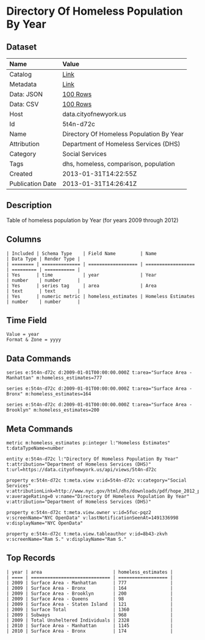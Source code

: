 # Directory Of Homeless Population By Year

## Dataset

| Name | Value |
| :--- | :---- |
| Catalog | [Link](https://catalog.data.gov/dataset/directory-of-homeless-population-by-year-ffe5a) |
| Metadata | [Link](https://data.cityofnewyork.us/api/views/5t4n-d72c) |
| Data: JSON | [100 Rows](https://data.cityofnewyork.us/api/views/5t4n-d72c/rows.json?max_rows=100) |
| Data: CSV | [100 Rows](https://data.cityofnewyork.us/api/views/5t4n-d72c/rows.csv?max_rows=100) |
| Host | data.cityofnewyork.us |
| Id | 5t4n-d72c |
| Name | Directory Of Homeless Population By Year |
| Attribution | Department of Homeless Services (DHS) |
| Category | Social Services |
| Tags | dhs, homeless, comparison, population |
| Created | 2013-01-31T14:22:55Z |
| Publication Date | 2013-01-31T14:26:41Z |

## Description

Table of homeless population by Year (for years 2009 through 2012)

## Columns

```ls
| Included | Schema Type    | Field Name         | Name               | Data Type | Render Type |
| ======== | ============== | ================== | ================== | ========= | =========== |
| Yes      | time           | year               | Year               | number    | number      |
| Yes      | series tag     | area               | Area               | text      | text        |
| Yes      | numeric metric | homeless_estimates | Homeless Estimates | number    | number      |
```

## Time Field

```ls
Value = year
Format & Zone = yyyy
```

## Data Commands

```ls
series e:5t4n-d72c d:2009-01-01T00:00:00.000Z t:area="Surface Area - Manhattan" m:homeless_estimates=777

series e:5t4n-d72c d:2009-01-01T00:00:00.000Z t:area="Surface Area - Bronx" m:homeless_estimates=164

series e:5t4n-d72c d:2009-01-01T00:00:00.000Z t:area="Surface Area - Brooklyn" m:homeless_estimates=200
```

## Meta Commands

```ls
metric m:homeless_estimates p:integer l:"Homeless Estimates" t:dataTypeName=number

entity e:5t4n-d72c l:"Directory Of Homeless Population By Year" t:attribution="Department of Homeless Services (DHS)" t:url=https://data.cityofnewyork.us/api/views/5t4n-d72c

property e:5t4n-d72c t:meta.view v:id=5t4n-d72c v:category="Social Services" v:attributionLink=http://www.nyc.gov/html/dhs/downloads/pdf/hope_2012_presentation_web.pdf v:averageRating=0 v:name="Directory Of Homeless Population By Year" v:attribution="Department of Homeless Services (DHS)"

property e:5t4n-d72c t:meta.view.owner v:id=5fuc-pqz2 v:screenName="NYC OpenData" v:lastNotificationSeenAt=1491336998 v:displayName="NYC OpenData"

property e:5t4n-d72c t:meta.view.tableauthor v:id=8b43-zkvh v:screenName="Ram S." v:displayName="Ram S."
```

## Top Records

```ls
| year | area                          | homeless_estimates | 
| ==== | ============================= | ================== | 
| 2009 | Surface Area - Manhattan      | 777                | 
| 2009 | Surface Area - Bronx          | 164                | 
| 2009 | Surface Area - Brooklyn       | 200                | 
| 2009 | Surface Area - Queens         | 98                 | 
| 2009 | Surface Area - Staten Island  | 121                | 
| 2009 | Surface Total                 | 1360               | 
| 2009 | Subways                       | 968                | 
| 2009 | Total Unsheltered Individuals | 2328               | 
| 2010 | Surface Area - Manhattan      | 1145               | 
| 2010 | Surface Area - Bronx          | 174                | 
```